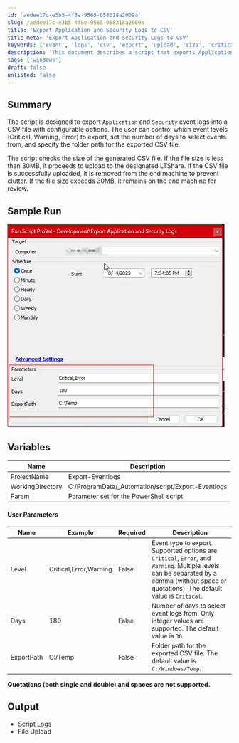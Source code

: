 ```yaml
---
id: 'aedee17c-e3b5-4f8e-9565-058318a2009a'
slug: /aedee17c-e3b5-4f8e-9565-058318a2009a
title: 'Export Application and Security Logs to CSV'
title_meta: 'Export Application and Security Logs to CSV'
keywords: ['event', 'logs', 'csv', 'export', 'upload', 'size', 'critical', 'warning', 'error']
description: 'This document describes a script that exports Application and Security event logs into a CSV file with configurable options for event levels, date range, and export path. It includes functionality to upload the CSV file to LTShare, with checks on file size to manage local storage.'
tags: ['windows']
draft: false
unlisted: false
---
```


## Summary

The script is designed to export `Application` and `Security` event logs into a CSV file with configurable options. The user can control which event levels (Critical, Warning, Error) to export, set the number of days to select events from, and specify the folder path for the exported CSV file.

The script checks the size of the generated CSV file. If the file size is less than 30MB, it proceeds to upload to the designated LTShare. If the CSV file is successfully uploaded, it is removed from the end machine to prevent clutter. If the file size exceeds 30MB, it remains on the end machine for review.

## Sample Run

![Sample Run](../../../static/img/docs/aedee17c-e3b5-4f8e-9565-058318a2009a/image_1.webp)

## Variables

| Name              | Description                                  |
|-------------------|----------------------------------------------|
| ProjectName       | Export-Eventlogs                             |
| WorkingDirectory   | C:/ProgramData/_Automation/script/Export-Eventlogs |
| Param             | Parameter set for the PowerShell script      |

#### User Parameters

| Name        | Example                     | Required | Description                                                                                                                                                        |
|-------------|-----------------------------|----------|--------------------------------------------------------------------------------------------------------------------------------------------------------------------|
| Level       | Critical,Error,Warning      | False    | Event type to export. Supported options are `Critical`, `Error`, and `Warning`. Multiple levels can be separated by a comma (without space or quotations). The default value is `Critical`. |
| Days        | 180                         | False    | Number of days to select event logs from. Only integer values are supported. The default value is `30`.                                                          |
| ExportPath  | C:/Temp                     | False    | Folder path for the exported CSV file. The default value is `C:/Windows/Temp`.                                                                                   |

**Quotations (both single and double) and spaces are not supported.**

## Output

- Script Logs
- File Upload